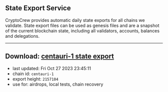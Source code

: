 ## State Export Service
CryptoCrew provides automatic daily state exports for all chains we validate. State export files can be used as genesis files and are a snapshot of the current blockchain state, including all validators, accounts, balances and delegations.

---
**Download: [centauri-1 state export](https://dl.ccvalidators.com/SERVICE/composable/centauri-1_export_2157104.json)**
---

- last updated: Fri Oct 27 2023 23:45:11
- chain id: `centauri-1`
- export height: `2157104`
- use for: airdrops, local tests, chain recovery
